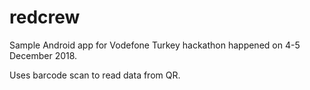 # redcrew

Sample Android app for Vodefone Turkey hackathon happened on 4-5 December 2018. 

Uses barcode scan to read data from QR. 
